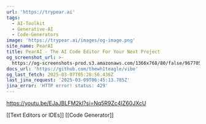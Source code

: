```yaml
---
url: 'https://trypear.ai'
tags:
  - AI-Toolkit
  - Generative-AI
  - Code-Generators
image: 'https://trypear.ai/images/og-image.png'
site_name: PearAI
title: PearAI - The AI Code Editor For Your Next Project
og_screenshot_url: >-
  https://og-screenshots-prod.s3.amazonaws.com/1366x768/80/false/9677058cdae690649c6143f051c6029c1fd46d1db826c2827e055ac6cd4c4bd7.jpeg
docs_url: 'https://github.com/thewh1teagle/vibe'
og_last_fetch: 2025-03-07T05:20:56.436Z
last_jina_request: '2025-03-09T06:45:13.785Z'
jina_error: 'HTTP error! status: 429'
---
```


https://youtu.be/EJaJBLFM2kI?si=Nq5R9Zc4IZ60JXcU

[[Text Editors or IDEs]]
[[Code Generator]]
